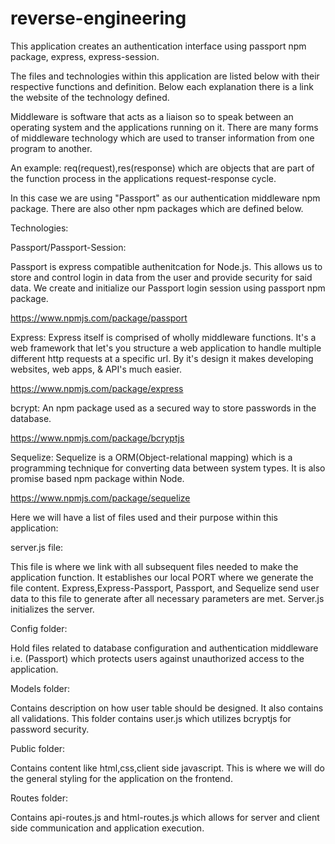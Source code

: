 # reverse-engineering

This application creates an authentication interface using passport npm package, express, express-session. 

The files and technologies within this application are listed below with their respective functions and definition. Below each explanation there is a link the website of the technology defined.

Middleware is software that acts as a liaison so to speak between an operating system and the
applications running on it. There are many forms of middleware technology which are used to transer information from one program to another. 

An example: req(request),res(response) which are objects that are part of the function process in the applications request-response cycle.

In this case we are using "Passport" as our authentication middleware npm package. There are also other npm packages which are defined below.


Technologies:

Passport/Passport-Session: 

Passport is express compatible authenitcation for Node.js. This allows us to store and control login in data from the user and provide security for said data. We create and initialize our Passport login session using passport npm package.

https://www.npmjs.com/package/passport


Express: Express itself is comprised of wholly middleware functions. It's a web framework that let's you structure a web application to handle multiple different http requests at a specific url. By it's design it makes developing websites, web apps, & API's much easier.

https://www.npmjs.com/package/express



bcrypt: An npm package used as a secured way to store passwords in the database.

https://www.npmjs.com/package/bcryptjs


Sequelize: Sequelize is a ORM(Object-relational mapping) which is a programming technique for converting data between system types. It is also promise based npm package within Node. 

https://www.npmjs.com/package/sequelize


Here we will have a list of files used and their purpose within this application:


server.js file:

This file is where we link with all subsequent files needed to make the application function. It establishes our local PORT where we generate the file content. Express,Express-Passport, Passport, and Sequelize send user data to this file to generate after all necessary parameters are met. Server.js initializes the server.

Config folder: 

Hold files related to database configuration and authentication middleware i.e. (Passport) which protects users against unauthorized access to the application.

Models folder: 

Contains description on how user table should be designed. It also contains all validations. This folder contains user.js which utilizes bcryptjs for password security.


Public folder: 

Contains content like html,css,client side javascript. This is where we will do the general styling for the application on the frontend.

Routes folder: 

Contains api-routes.js and html-routes.js which allows for server and client side communication and application execution.


